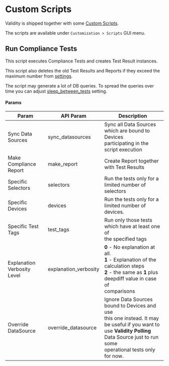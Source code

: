 # Custom Scripts

Validity is shipped together with some [Custom Scripts](https://docs.netbox.dev/en/stable/customization/custom-scripts/).

The scripts are available under `Customization > Scripts` GUI menu.

## Run Compliance Tests

This script executes Compliance Tests and creates Test Result instances.

This script also deletes the old Test Results and Reports if they exceed the maximum number from [settings](../plugin_settings.md).

The script may generate a lot of DB queries. To spread the queries over time you can adjust [sleep_between_tests](../plugin_settings.md#sleep_between_tests) setting.

#### Params

| **Param**                   | **API Param** | **Description**                                                   |
|-----------------------------|---------------|-------------------------------------------------------------------|
| Sync Data Sources           | sync_datasources  | Sync all Data Sources which are bound to Devices<br/> participating in the script execution|
| Make Compliance<br/>Report  | make_report   | Create Report together with Test Results                          |
| Specific Selectors          | selectors     | Run the tests only for a limited number of selectors              |
| Specific Devices            | devices       | Run the tests only for a limited number of devices.               |
| Specific Test Tags          | test_tags     | Run only those tests which have at least one of<br/> the specified tags|
| Explanation Verbosity<br/>Level | explanation_verbosity | **0** - No explanation at all.<br/>**1** - Explanation of the calculation steps<br/>**2** - the same as **1** plus deepdiff value in case of<br/> comparisons|
| Override DataSource         | override_datasource| Ignore Data Sources bound to Devices and use<br/> this one instead. It may be useful if you want to<br/> use **Validity Polling** Data Source just to run some<br/> operational tests only for now.|
